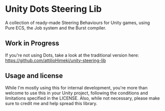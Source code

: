# Unity Dots Steering Lib
A collection of ready-made Steering Behaviours for Unity games, using Pure ECS, the Job system and the Burst compiler.

## Work in Progress
If you're not using Dots, take a look at the traditional version here: https://github.com/attilioHimeki/unity-steering-lib

## Usage and license
While I'm mostly using this for internal development, you're more than welcome to use this in your Unity project, following the conditions and limitations specified in the LICENSE. Also, while not necessary, please make sure to credit me and help spread this library.
